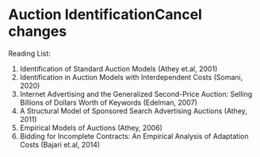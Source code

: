 # Auction IdentificationCancel changes

Reading List:

1. Identification of Standard Auction Models (Athey et.al, 2001)
2. Identification in Auction Models with Interdependent Costs (Somani, 2020)
3. Internet Advertising and the Generalized Second-Price Auction: Selling Billions of Dollars Worth of Keywords (Edelman, 2007)
4. A Structural Model of Sponsored Search Advertising Auctions (Athey, 2011)
5. Empirical Models of Auctions (Athey, 2006)
6. Bidding for Incomplete Contracts: An Empirical Analysis of Adaptation Costs (Bajari et.al, 2014)



